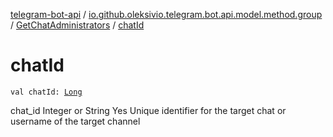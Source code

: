 [telegram-bot-api](../../index.md) / [io.github.oleksivio.telegram.bot.api.model.method.group](../index.md) / [GetChatAdministrators](index.md) / [chatId](./chat-id.md)

# chatId

`val chatId: `[`Long`](https://kotlinlang.org/api/latest/jvm/stdlib/kotlin/-long/index.html)

chat_id Integer or String Yes Unique identifier for the target chat or username of the target channel

